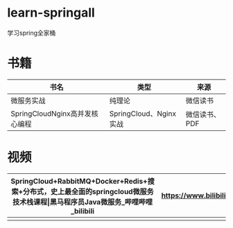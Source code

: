 # learn-springall
学习spring全家桶

# 书籍

| 书名                           | 类型                   | 来源          |
| ------------------------------ | ---------------------- | ------------- |
| 微服务实战                     | 纯理论                 | 微信读书      |
| SpringCloudNginx高并发核心编程 | SpringCloud、Nginx实战 | 微信读书、PDF |

# 视频

| SpringCloud+RabbitMQ+Docker+Redis+搜索+分布式，史上最全面的springcloud微服务技术栈课程\|黑马程序员Java微服务_哔哩哔哩_bilibili | https://www.bilibili.com/video/BV1LQ4y127n4 |
| ------------------------------------------------------------ | ------------------------------------------- |
|                                                              |                                             |

